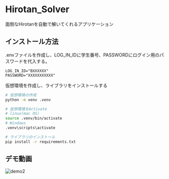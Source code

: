# Hirotan_Solver

面倒なHirotanを自動で解いてくれるアプリケーション

## インストール方法

.envファイルを作成し、LOG_IN_IDに学生番号、PASSWORDにログイン用のパスワードを代入する。

```sh:.env
LOG_IN_ID="BXXXXXX"
PASSWORD="XXXXXXXXXXX"
```

仮想環境を作成し、ライブラリをインストールする

```sh
# 仮想環境の作成
python -m venv .venv

# 仮想環境をActivate
# linux(mac OS)
source .venv/bin/activate
# Windows
.venv\scripts\activate

# ライブラリのインストール
pip install -r requirements.txt
```

## デモ動画

![demo2](https://github.com/jijinbei/Hirotan_Solver/assets/87472238/3fc67a93-a0a3-4955-a499-5bca828ed344)
